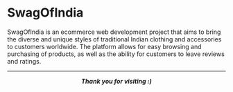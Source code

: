 # SwagOfIndia
SwagOfIndia is an ecommerce web development project that aims to bring the diverse and unique styles of traditional Indian clothing and accessories to customers worldwide. The platform allows for easy browsing and purchasing of products, as well as the ability for customers to leave reviews and ratings.

---

<p align=center>
<em><b>Thank you for visiting  :)</em>
</p>
